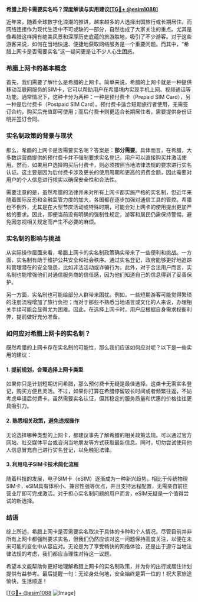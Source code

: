 **希腊上网卡需要实名吗？深度解读与实用建议[[TG💪+ @esim1088](https://t.me/s/esim1088)]**

近年来，随着全球数字化浪潮的推进，越来越多的人选择出国旅行或长期居住。而网络连接作为现代生活中不可或缺的一部分，自然也成了大家关注的重点。尤其是像希腊这样拥有绝美风景和深厚历史底蕴的旅游胜地，吸引了不少游客。对于这些游客来说，如何在当地快速、便捷地获取网络服务是一个重要问题。而其中，“希腊上网卡是否需要实名”这一疑问更是让不少人心生困惑。

### 希腊上网卡的基本概念

首先，我们需要了解什么是希腊的上网卡。简单来说，希腊的上网卡就是一种提供移动互联网服务的SIM卡，它可以帮助用户在希腊境内实现手机上网、视频通话等功能。通常情况下，这种卡分为两种：一种是预付费卡（Prepaid SIM Card），另一种是后付费卡（Postpaid SIM Card）。预付费卡适合短期旅行者使用，无需签订合约，购买后充值即可使用；而后付费卡则更适合长期居住者，需要提供身份证明并签订合同。

### 实名制政策的背景与现状

那么，希腊的上网卡是否需要实名呢？答案是：**部分需要**。具体而言，在希腊，大多数运营商提供的预付费卡并不强制要求实名登记，用户可以直接购买并激活使用。然而，如果用户选择购买后付费卡，则必须按照当地法律法规的要求进行实名认证。这主要是因为后付费卡涉及更长的使用周期和更高的资费金额，因此需要对用户的个人信息进行核实以确保安全性和合法性。

需要注意的是，虽然希腊的法律并未对所有上网卡都实施严格的实名制，但近年来随着国际反恐和金融监管力度的加大，各国都在逐步加强对通信工具的管控。希腊也不例外，尤其是在大型节庆活动或特殊时期，可能会对上网卡的使用提出更加严格的要求。因此，即便当前没有明确的强制性规定，游客和居民仍需保持警惕，避免因忽视相关规定而产生不必要的麻烦。

### 实名制的影响与挑战

从实际操作层面来看，希腊上网卡的实名制政策确实带来了一些便利和挑战。一方面，实名制有助于维护公共安全和社会秩序。通过实名登记，政府能够更好地追踪和管理潜在的安全隐患，比如非法活动或诈骗行为。此外，对于合法用户而言，实名制也能增强他们对通信服务商的信任感，因为他们知道自己的信息得到了妥善保护。

另一方面，实名制也可能给部分人群带来困扰。例如，一些短期游客可能觉得繁琐的注册流程增加了旅行负担；而对于那些不熟悉当地语言或文化的人来说，办理相关手续可能会显得尤为困难。因此，在选择上网卡时，用户应根据自身需求权衡利弊，提前做好充分准备。

### 如何应对希腊上网卡的实名制？

既然希腊的上网卡存在实名制的可能性，那么我们应该如何应对呢？以下是一些实用的建议：

#### 1. 提前规划，合理选择上网卡类型
如果你只是计划短期访问希腊，那么预付费卡无疑是最佳选择。这类卡无需实名登记，购买方便且灵活。不过，如果你打算在希腊停留较长时间或者频繁往返，不妨考虑申请后付费卡。虽然需要实名认证，但其稳定的服务质量和优惠的价格往往更具吸引力。

#### 2. 熟悉相关政策，避免违规操作
无论选择哪种类型的上网卡，都建议事先了解希腊的相关政策法规。可以通过官方网站、社交媒体平台或咨询当地朋友等方式获取最新信息。同时，切勿尝试使用他人信息冒充自己进行实名登记，以免触犯法律。

#### 3. 利用电子SIM卡技术简化流程
随着科技的发展，电子SIM卡（eSIM）逐渐成为一种新兴趋势。相比于传统物理SIM卡，eSIM具有体积小、兼容性强等优点，并且支持远程配置，无需亲自前往营业厅即可完成激活。对于担心实名制问题的用户而言，eSIM无疑是一个值得尝试的新选择。

### 结语

综上所述，希腊上网卡是否需要实名取决于具体的卡种和个人情况。尽管目前并非所有上网卡都强制要求实名，但我们仍然应该对这一问题保持高度关注，以便在未来可能的变化中从容应对。无论是为了享受畅快的网络体验，还是出于遵守当地法律法规的考虑，我们都应当理性对待这一议题。

希望本文能帮助你更好地理解希腊上网卡的实名制政策，并为你的出行或居住计划提供有益参考。最后提醒一句：无论身处何地，安全始终是第一位的！祝大家旅途愉快，生活顺遂！

[[TG💪+ @esim1088](https://t.me/s/esim1088) ![Image](https://i.postimg.cc/4NQfJmqS/Snipaste-2025-05-13-00-14-12.png)]